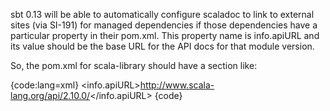 sbt 0.13 will be able to automatically configure scaladoc to link to external sites (via SI-191) for managed dependencies if those dependencies have a particular property in their pom.xml.  This property name is info.apiURL and its value should be the base URL for the API docs for that module version.

So, the pom.xml for scala-library should have a section like:

{code:lang=xml}
<properties>
    <info.apiURL>http://www.scala-lang.org/api/2.10.0/</info.apiURL>
</properties>
{code}
